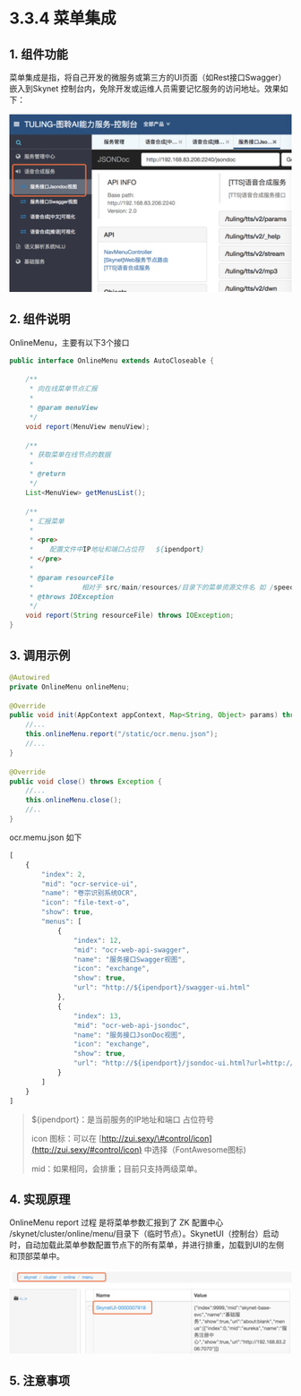 # 3.3.4 菜单集成

## 1. 组件功能

菜单集成是指，将自己开发的微服务或第三方的UI页面（如Rest接口Swagger）嵌入到Skynet 控制台内，免除开发或运维人员需要记忆服务的访问地址。效果如下：

![](../../.gitbook/assets/image%20%2817%29.png)



## 2. 组件说明

OnlineMenu，主要有以下3个接口

```java
public interface OnlineMenu extends AutoCloseable {

	/**
	 * 向在线菜单节点汇报
	 * 
	 * @param menuView
	 */
	void report(MenuView menuView);

	/**
	 * 获取菜单在线节点的数据
	 * 
	 * @return
	 */
	List<MenuView> getMenusList();

	/**
	 * 汇报菜单
	 * 
	 * <pre>
	 *    配置文件中IP地址和端口占位符   ${ipendport}
	 * </pre>
	 * 
	 * @param resourceFile
	 *            相对于 src/main/resources/目录下的菜单资源文件名 如 /speech.ui.menu.json
	 * @throws IOException
	 */
	void report(String resourceFile) throws IOException;
}
```

## 3. 调用示例

```java
@Autowired
private OnlineMenu onlineMenu;

@Override
public void init(AppContext appContext, Map<String, Object> params) throws Exception {
    //...
    this.onlineMenu.report("/static/ocr.menu.json");
    //...
}

@Override
public void close() throws Exception {
    //...
    this.onlineMenu.close();
    //..
}
```

ocr.memu.json 如下

```javascript
[
	{
		"index": 2,
		"mid": "ocr-service-ui",
		"name": "卷宗识别系统OCR",
		"icon": "file-text-o",
		"show": true,
		"menus": [
            {
                "index": 12,
                "mid": "ocr-web-api-swagger",
                "name": "服务接口Swagger视图",
                "icon": "exchange",
                "show": true,
                "url": "http://${ipendport}/swagger-ui.html"
            },
			{
                "index": 13,
                "mid": "ocr-web-api-jsondoc",
                "name": "服务接口JsonDoc视图",
                "icon": "exchange",
                "show": true,
                "url": "http://${ipendport}/jsondoc-ui.html?url=http://${ipendport}/jsondoc"
            }
		]
	}
]
```

> ${ipendport}：是当前服务的IP地址和端口 占位符号
>
> icon 图标：可以在 [http://zui.sexy/\#control/icon](http://zui.sexy/#control/icon) 中选择（FontAwesome图标\)
>
> mid：如果相同，会排重；目前只支持两级菜单。



## 4. 实现原理

OnlineMenu  report 过程 是将菜单参数汇报到了 ZK  配置中心 /skynet/cluster/online/menu/目录下（临时节点）。SkynetUI（控制台）启动时，自动加载此菜单参数配置节点下的所有菜单，并进行排重，加载到UI的左侧和顶部菜单中。

![](../../.gitbook/assets/image%20%2848%29.png)

## 5. 注意事项

